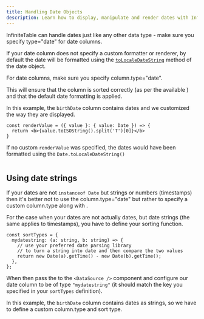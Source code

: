 ```yaml
---
title: Handling Date Objects
description: Learn how to display, manipulate and render dates with Infinite Table
---
```


InfiniteTable can handle dates just like any other data type - make sure you specify <PropLink name="columns.type" code={false}>type="date"</PropLink> for date columns.

If your date column does not specify a custom <PropLink name="columns.valueFormatter" code={false}>formatter</PropLink> or <PropLink code={false} name="columns.renderValue">renderer</PropLink>, by default the date will be formatted using the [`toLocaleDateString`](https://developer.mozilla.org/en-US/docs/Web/JavaScript/Reference/Global_Objects/Date/toLocaleDateString) method of the date object.

<Note>

For date columns, make sure you specify <PropLink name="columns.type">column.type="date"</PropLink>.

This will ensure that the column is sorted correctly (as per the available <DPropLink name="sortTypes"/>) and that the default date formatting is applied.

</Note>


<Sandpack title="Using date objects">

<Description>

In this example, the `birthDate` column contains dates and we customized the way they are displayed.

```tsx
const renderValue = ({ value }: { value: Date }) => {
  return <b>{value.toISOString().split('T')[0]}</b>
}
```

If no custom `renderValue` was specified, the dates would have been formatted using the `Date.toLocaleDateString()`
</Description>

```ts file="dates-with-local-data-example.page.tsx"

```

</Sandpack>

## Using date strings


<Note>

If your dates are not `instanceof Date` but strings or numbers (timestamps) then it's better not to use the <PropLink name="columns.type">column.type="date"</PropLink> but rather to specify a custom <PropLink name="columns.type">column.type</PropLink> along with <DPropLink name="sortTypes"/>.
</Note>

For the case when your dates are not actually dates, but date strings (the same applies to timestamps), you have to define your sorting function.

```tsx
const sortTypes = {
  mydatestring: (a: string, b: string) => {
    // use your preferred date parsing library
    // to turn a string into date and then compare the two values
    return new Date(a).getTime() - new Date(b).getTime();
  },
};

```

When then pass the <DPropLink name="sortTypes"/> to the `<DataSource />` component and configure our date column to be of type `"mydatestring"` (it should match the key you specified in your `sortTypes` definition).


<Sandpack title="Using date strings">

<Description>

In this example, the `birthDate` column contains dates as strings, so we have to define a custom column.type and sort type.

</Description>

```ts file="date-strings-with-local-data-example.page.tsx"

```

</Sandpack>
